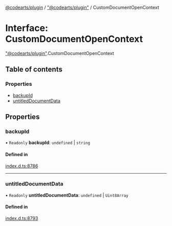 [@codearts/plugin](../README.md) / ["@codearts/plugin"](../modules/_codearts_plugin_.md) / CustomDocumentOpenContext

# Interface: CustomDocumentOpenContext

["@codearts/plugin"](../modules/_codearts_plugin_.md).CustomDocumentOpenContext

## Table of contents

### Properties

- [backupId](codearts_plugin_.CustomDocumentOpenContext.md#backupid)
- [untitledDocumentData](codearts_plugin_.CustomDocumentOpenContext.md#untitleddocumentdata)

## Properties

### backupId

• `Readonly` **backupId**: `undefined` \| `string`

#### Defined in

[index.d.ts:8786](https://github.com/huaweicloud/cloudide-plugin-api/blob/d4de966/index.d.ts#L8786)

___

### untitledDocumentData

• `Readonly` **untitledDocumentData**: `undefined` \| `Uint8Array`

#### Defined in

[index.d.ts:8793](https://github.com/huaweicloud/cloudide-plugin-api/blob/d4de966/index.d.ts#L8793)
